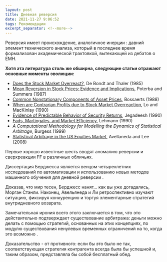 ```yaml
---
layout: post
title: Дневная реверсия
date: 2021-11-27 9:06:52
tags: Рекомендации
excerpt_separator: <!--more-->
---
```


Реверсия имеет происхождение, аналогичное инерции :
давний элемент технического анализа, который в последнее время формализован академической трактовкой, вытекающей из дебатов о EMH.

<!--more-->

**Хотя эта литература столь же обширна, следующие статьи отражают основные моменты эволюции:**


* <a href="http://www.jstor.org/pss/2327804">Does the Stock Market Overreact?</a>, De Bondt and Thaler (1985)
* <a href="http://ideas.repec.org/p/nbr/nberwo/2343.html">Mean Reversion in Stock Prices: Evidence and Implications</a>, Poterba and Summers (1987)
* <a href="http://ideas.repec.org/a/eee/dyncon/v12y1988i2-3p347-364.html">Common Nonstationary Components of Asset Prices<a>, Bossaerts (1988)
* <a href="http://papers.ssrn.com/sol3/papers.cfm?abstract_id=227214">When are Contrarian Profits due to Stock Market Overreaction</a>, Lo and MacKinlay (1990)
* <a href="http://ideas.repec.org/a/bla/jfinan/v45y1990i3p881-98.html">Evidence of Predictable Behavior of Security Returns</a>, Jegadeesh (1990)
* <a href="http://papers.ssrn.com/sol3/papers.cfm?abstract_id=227518">Fads, Martingales, and Market Efficiency</a>, Lehmann (1990)
* <cite>A Computational Methodology for Modelling the Dynamics of Statistical Arbitrage</cite>, Burgess (1999)
* <a href="http://papers.ssrn.com/sol3/papers.cfm?abstract_id=1153505">Statistical Arbitrage in the US Equities Market</a>, Avellaneda and Lee (2008)


  
Первые хорошо известные шесть вводят аномалию реверсии и сверхреакции FF в различных обличьях.
 

Диссертация Берджесса является венцом четырехлетних исследований по автоматизации и использованию новых методов машинного обучения для дневной реверсии .

  
Доказав, что мир тесен, Берджесс нанят… как вы уже догадались, Морган Стэнли. Наконец, Авельянеда и Ли ретроспективно изучают ситуацию,
фиксируя конкуренцию и торгуя элементарные стратегий внутридневного возврата.
  
  
Замечательная ирония всего этого заключается в том, что это действительно подтверждает существование арбитража: деньги можно делать с помощью стратегий,
основанных на этих концепциях, по модулю существования ненулевых временных ограничений на то, когда это возможно .
  
  
Доказательство - от противного: если бы это было не так, соответствующая стратегия контрагента всегда была бы успешной и,
таким образом, представляла бы собой бесплатный обед.  
  
